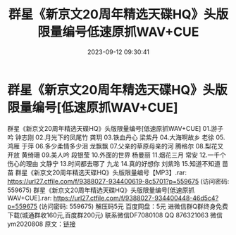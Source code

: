 ﻿---
title: 群星《新京文20周年精选天碟HQ》头版限量编号低速原抓WAV+CUE
date: 2023-09-12 09:30:41
categories: 新碟专辑、稀有等精品
tags: 华语中文
---
# 群星《新京文20周年精选天碟HQ》头版限量编号[低速原抓WAV+CUE]

群星《新京文20周年精选天碟HQ》头版限量编号[低速原抓WAV+CUE]
01.游子吟 钟志刚
02.月光下的凤尾竹 龚玥
03.铁血丹心 梁紫丹
04.大海啊故乡 老徐
05.鸿雁 于萍
06.多少柔情多少泪 龙飘飘
07.父亲的草原母亲的河 腾格尔
08.梨花又开放 黄绮珊
09.美人吟 段银莹
10.外面的世界 杨曼丽
11.烟花三月 常安
12.一千个伤心的理由 文静宁
13.时间都去哪了 九龙
14.真的好想你 刘紫玲
15.知道不知道 苗苗
群星《新京文20周年精选天碟HQ》头版限量编号【MP3】.rar: https://url27.ctfile.com/f/9388027-934400619-8c5701?p=559675
(访问密码: 559675)
群星《新京文20周年精选天碟HQ》头版限量编号[低速原抓WAV+CUE].rar: https://url27.ctfile.com/f/9388027-934400448-46d5c4?p=559675
(访问密码: 559675)
解压码5元
百度网盘：5元
进微信群Q群终身免费下载(城通群收160元,百度群200元)
联系微信DF7080108 QQ 876321063
微信ym2020808
原文：[链接](https://blog.sina.com.cn/s/blog_1647c7e76010313f7.html)